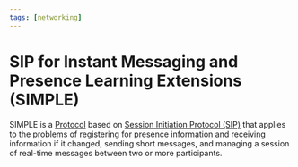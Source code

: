 ```yaml
---
tags: [networking]
---
```


# SIP for Instant Messaging and Presence Learning Extensions (SIMPLE)

SIMPLE is a [Protocol](202209302229.md) based on [Session Initiation Protocol (SIP)](202302201856.md)
that applies to the problems of registering for presence information and
receiving information if it changed, sending short messages, and managing a
session of real-time messages between two or more participants.
